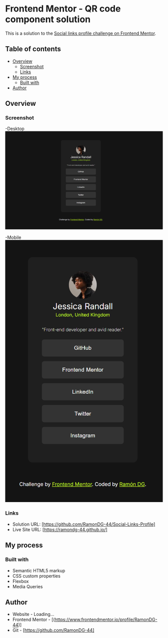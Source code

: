# Frontend Mentor - QR code component solution

This is a solution to the [Social links profile challenge on Frontend Mentor](https://www.frontendmentor.io/challenges/social-links-profile-UG32l9m6dQ). 

## Table of contents

- [Overview](#overview)
  - [Screenshot](#screenshot)
  - [Links](#links)
- [My process](#my-process)
  - [Built with](#built-with)
- [Author](#RamonDG)


## Overview

### Screenshot

-Desktop
![](./assets/images/desktop.png)

-Mobile
![](./assets/images/mobile.png)


### Links

- Solution URL: [https://github.com/RamonDG-44/Social-Links-Profile] 
- Live Site URL: [https://ramondg-44.github.io/]

## My process

### Built with

- Semantic HTML5 markup
- CSS custom properties
- Flexbox
- Media Queries


## Author

- Website - Loading...
- Frontend Mentor - [(https://www.frontendmentor.io/profile/RamonDG-44)]
- Git - [https://github.com/RamonDG-44]

